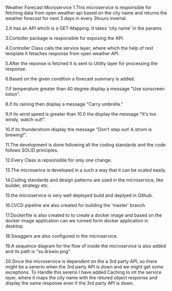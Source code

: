 Weather Forecast Microservice
1.This microservice is responsible for fetching data from open weather api based on the city name and returns the weather forecast for next 3 days in every 3hours invertal.

2.It has an API which is a GET-Mapping. It takes 'city name' in the params.

3.Contoller package is responsible for exposing the API.

4.Controller Class calls the service layer, where which the help of rest template it fetaches response from open weather API.

5.After the reponse is fetched it is sent to Utility layer for processing the response.

6.Based on the given condition a forecast summary is added. 

7.if temperature greater than 40 degree display a message "Use sunscreen lotion".

8.if its raining then display a message "Carry umbrella."

9.if its wind speed is greater than 10.0 the display the message "It's too windy, watch out!".

10.if its thunderstrom display the message "Don't step out! A strom is brewing!".

11.The development is done following all the coding standards and the code follows SOLID principles.

12.Every Class is repsonsible for only one change.

13.The microserice is developed in a such a way that it can be scaled easily.

14.Coding standards and design patterns are used in the microservice, like builder, strategy etc.

15.the microservice is very well deployed build and deplyed in Github.

16.CI/CD pipeline are also created for building the 'master' branch.

17.Dockerfile is also created to to create a docker image and based on the docker image application can we runned form docker application in desktop.

18.Swaggers are also configured in the microservice.

19.A sequence diagram for the flow of inside the microservice is also added and its path is "ss.drawio.png".

20.Since the microservice is dependent on the a 3rd party API, so there might be a senerio when the 3rd party API is down and we might get some exceptions. To Handle this sererio I have added Caching to int the service layer, where it maps the city name with the retured object response and display the same response even if the 3rd party API is down.
